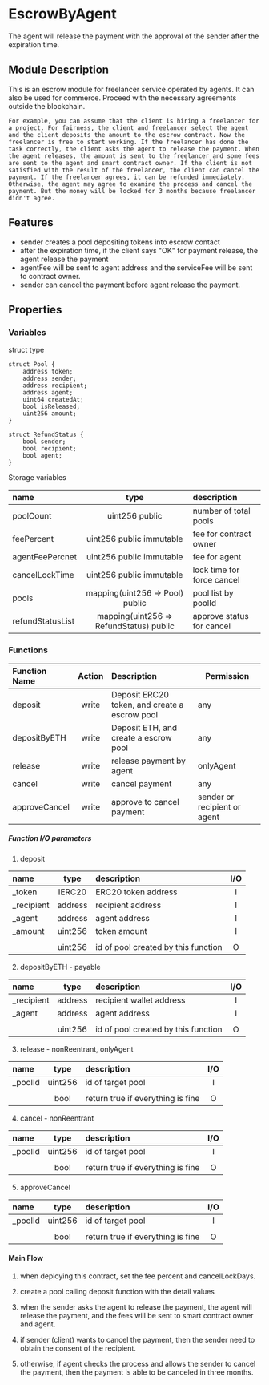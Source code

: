 # EscrowByAgent

The agent will release the payment with the approval of the sender after the expiration time.

## Module Description
This is an escrow module for freelancer service operated by agents.
It can also be used for commerce.
Proceed with the necessary agreements outside the blockchain.

``
For example, you can assume that the client is hiring a freelancer for a project.
For fairness, the client and freelancer select the agent and the client deposits the amount to the escrow contract.
Now the freelancer is free to start working.
If the freelancer has done the task correctly, the client asks the agent to release the payment.
When the agent releases, the amount is sent to the freelancer and some fees are sent to the agent and smart contract owner.
If the client is not satisfied with the result of the freelancer, the client can cancel the payment.
If the freelancer agrees, it can be refunded immediately.
Otherwise, the agent may agree to examine the process and cancel the payment.
But the money will be locked for 3 months because freelancer didn't agree.
``

## Features 
- sender creates a pool depositing tokens into escrow contact
- after the expiration time, if the client says "OK" for payment release, the agent release the payment
- agentFee will be sent to agent address and the serviceFee will be sent to contract owner.
- sender can cancel the payment before agent release the payment.

## Properties

### Variables
struct type
```
struct Pool {
    address token;
    address sender;
    address recipient;
    address agent;
    uint64 createdAt;
    bool isReleased;
    uint256 amount;
}

struct RefundStatus {
    bool sender;
    bool recipient;
    bool agent;
}
```
Storage variables

| name             |                  type                   | description                      |
|:-----------------|:---------------------------------------:|:---------------------------------|
| poolCount        |             uint256 public              | number of total pools            |
| feePercent       |        uint256 public immutable         | fee for contract owner           |
| agentFeePercnet  |        uint256 public immutable         | fee for agent                    |
| cancelLockTime   |        uint256 public immutable         | lock time for force cancel       |
| pools            |     mapping(uint256 => Pool) public     | pool list by poolId              |
| refundStatusList | mapping(uint256 => RefundStatus) public | approve status for cancel        |

### Functions

| Function Name | Action  | Description                                   | Permission                   |
|:--------------|:-------:|:----------------------------------------------|------------------------------|
| deposit       |  write  | Deposit ERC20 token, and create a escrow pool | any                          |
| depositByETH  |  write  | Deposit ETH, and create a escrow pool         | any                          |
| release       |  write  | release payment by agent                      | onlyAgent                    |
| cancel        |  write  | cancel payment                                | any                          |
| approveCancel |  write  | approve to cancel payment                     | sender or recipient or agent |


##### Function I/O parameters
1) deposit

| name        |  type   | description                         | I/O |
|:------------|:-------:|:------------------------------------|:---:|
| _token      | IERC20  | ERC20 token address                 |  I  |
| _recipient  | address | recipient address                   |  I  |
| _agent      | address | agent address                       |  I  |
| _amount     | uint256 | token amount                        |  I  |
|             |         |                                     |     |
|             | uint256 | id of pool created by this function |  O  |

2) depositByETH - payable

| name        |  type   | description                         | I/O |
|:------------|:-------:|:------------------------------------|:---:|
| _recipient  | address | recipient wallet address            |  I  |
| _agent      | address | agent address                       |  I  |
|             |         |                                     |     |
|             | uint256 | id of pool created by this function |  O  |

3) release - nonReentrant, onlyAgent

| name       |  type   | description                       | I/O |
|:-----------|:-------:|:----------------------------------|:---:|
| _poolId    | uint256 | id of target pool                 |  I  |
|            |         |                                   |     |
|            |  bool   | return true if everything is fine |  O  |

4) cancel - nonReentrant

| name       |  type   | description                       | I/O |
|:-----------|:-------:|:----------------------------------|:---:|
| _poolId    | uint256 | id of target pool                 |  I  |
|            |         |                                   |     |
|            |  bool   | return true if everything is fine |  O  |

5) approveCancel

| name       |  type   | description                       | I/O |
|:-----------|:-------:|:----------------------------------|:---:|
| _poolId    | uint256 | id of target pool                 |  I  |
|            |         |                                   |     |
|            |  bool   | return true if everything is fine |  O  |


#### Main Flow
1. when deploying this contract, set the fee percent and cancelLockDays.
2. create a pool calling deposit function with the detail values
3. when the sender asks the agent to release the payment, the agent will release the payment, and the fees will be sent to smart contract owner and agent.

4. if sender (client) wants to cancel the payment, then the sender need to obtain the consent of the recipient.
5. otherwise, if agent checks the process and allows the sender to cancel the payment, then the payment is able to be canceled in three months.

